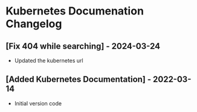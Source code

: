 # Kubernetes Documenation Changelog

## [Fix 404 while searching] - 2024-03-24

- Updated the kubernetes url

## [Added Kubernetes Documentation] - 2022-03-14

- Initial version code
